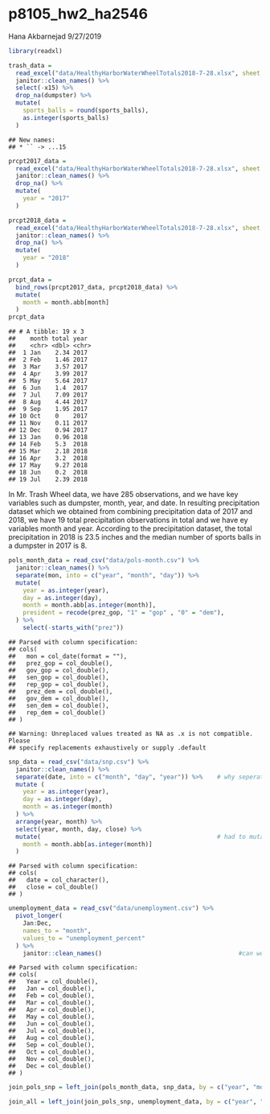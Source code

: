 p8105\_hw2\_ha2546
================
Hana Akbarnejad
9/27/2019

``` r
library(readxl)

trash_data = 
  read_excel("data/HealthyHarborWaterWheelTotals2018-7-28.xlsx", sheet = "Mr. Trash Wheel") %>% 
  janitor::clean_names() %>% 
  select(-x15) %>% 
  drop_na(dumpster) %>% 
  mutate(
    sports_balls = round(sports_balls),
    as.integer(sports_balls)
  )
```

    ## New names:
    ## * `` -> ...15

``` r
prcpt2017_data = 
  read_excel("data/HealthyHarborWaterWheelTotals2018-7-28.xlsx", sheet = "2017 Precipitation", skip = 1) %>% 
  janitor::clean_names() %>% 
  drop_na() %>% 
  mutate(
    year = "2017"
  )

prcpt2018_data = 
  read_excel("data/HealthyHarborWaterWheelTotals2018-7-28.xlsx", sheet = "2018 Precipitation", skip = 1) %>% 
  janitor::clean_names() %>% 
  drop_na() %>% 
  mutate(
    year = "2018"
  )

prcpt_data =
  bind_rows(prcpt2017_data, prcpt2018_data) %>%
  mutate(
    month = month.abb[month]
  )
prcpt_data
```

    ## # A tibble: 19 x 3
    ##    month total year 
    ##    <chr> <dbl> <chr>
    ##  1 Jan    2.34 2017 
    ##  2 Feb    1.46 2017 
    ##  3 Mar    3.57 2017 
    ##  4 Apr    3.99 2017 
    ##  5 May    5.64 2017 
    ##  6 Jun    1.4  2017 
    ##  7 Jul    7.09 2017 
    ##  8 Aug    4.44 2017 
    ##  9 Sep    1.95 2017 
    ## 10 Oct    0    2017 
    ## 11 Nov    0.11 2017 
    ## 12 Dec    0.94 2017 
    ## 13 Jan    0.96 2018 
    ## 14 Feb    5.3  2018 
    ## 15 Mar    2.18 2018 
    ## 16 Apr    3.2  2018 
    ## 17 May    9.27 2018 
    ## 18 Jun    0.2  2018 
    ## 19 Jul    2.39 2018

In Mr. Trash Wheel data, we have 285 observations, and we have key
variables such as dumpster, month, year, and date. In resulting
precipitation dataset which we obtained from combining precipitation
data of 2017 and 2018, we have 19 total precipitation observations in
total and we have ey variables month and year. According to the
precipitation dataset, the total precipitation in 2018 is 23.5 inches
and the median number of sports balls in a dumpster in 2017 is 8.

``` r
pols_month_data = read_csv("data/pols-month.csv") %>% 
  janitor::clean_names() %>%
  separate(mon, into = c("year", "month", "day")) %>% 
  mutate(
    year = as.integer(year),
    day = as.integer(day),
    month = month.abb[as.integer(month)],
    president = recode(prez_gop, "1" = "gop" , "0" = "dem"),
  ) %>% 
    select(-starts_with("prez"))
```

    ## Parsed with column specification:
    ## cols(
    ##   mon = col_date(format = ""),
    ##   prez_gop = col_double(),
    ##   gov_gop = col_double(),
    ##   sen_gop = col_double(),
    ##   rep_gop = col_double(),
    ##   prez_dem = col_double(),
    ##   gov_dem = col_double(),
    ##   sen_dem = col_double(),
    ##   rep_dem = col_double()
    ## )

    ## Warning: Unreplaced values treated as NA as .x is not compatible. Please
    ## specify replacements exhaustively or supply .default

``` r
snp_data = read_csv("data/snp.csv") %>% 
  janitor::clean_names() %>% 
  separate(date, into = c("month", "day", "year")) %>%    # why seperates like this?
  mutate (
    year = as.integer(year),
    day = as.integer(day),
    month = as.integer(month)
  ) %>% 
  arrange(year, month) %>% 
  select(year, month, day, close) %>% 
  mutate(                                                 # had to mutate twice(?)
    month = month.abb[as.integer(month)]
  )
```

    ## Parsed with column specification:
    ## cols(
    ##   date = col_character(),
    ##   close = col_double()
    ## )

``` r
unemployment_data = read_csv("data/unemployment.csv") %>% 
  pivot_longer(
    Jan:Dec,
    names_to = "month",
    values_to = "unemployment_percent"
  ) %>% 
    janitor::clean_names()                                      #can we use janitor here?
```

    ## Parsed with column specification:
    ## cols(
    ##   Year = col_double(),
    ##   Jan = col_double(),
    ##   Feb = col_double(),
    ##   Mar = col_double(),
    ##   Apr = col_double(),
    ##   May = col_double(),
    ##   Jun = col_double(),
    ##   Jul = col_double(),
    ##   Aug = col_double(),
    ##   Sep = col_double(),
    ##   Oct = col_double(),
    ##   Nov = col_double(),
    ##   Dec = col_double()
    ## )

``` r
join_pols_snp = left_join(pols_month_data, snp_data, by = c("year", "month", "day"))

join_all = left_join(join_pols_snp, unemployment_data, by = c("year", "month"))
```
